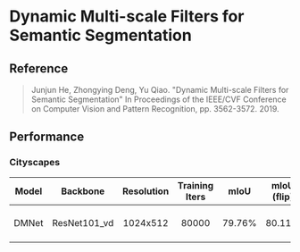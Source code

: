 # Dynamic Multi-scale Filters for Semantic Segmentation

## Reference

> Junjun He, Zhongying Deng, Yu Qiao. "Dynamic Multi-scale Filters for Semantic Segmentation" In Proceedings of the IEEE/CVF Conference on Computer Vision and Pattern Recognition, pp. 3562-3572. 2019.

## Performance

### Cityscapes

| Model | Backbone | Resolution | Training Iters | mIoU | mIoU (flip) | mIoU (ms+flip) | Links |
|:-:|:-:|:-:|:-:|:-:|:-:|:-:|:-:|
|DMNet|ResNet101_vd|1024x512|80000|79.76%|80.11%|80.56%|[model](https://bj.bcebos.com/paddleseg/dygraph/cityscapes/dmnet_resnet101_os8_cityscapes_1024x512_80k/model.pdparams) \| [log](https://bj.bcebos.com/paddleseg/dygraph/cityscapes/dmnet_resnet101_os8_cityscapes_1024x512_80k/train.log) \| [vdl](https://www.paddlepaddle.org.cn/paddle/visualdl/service/app/scalar?id=d5bac108e3ff90136771b677d8459d17)

